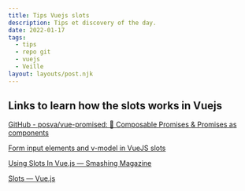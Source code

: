 ```yaml
---
title: Tips Vuejs slots
description: Tips et discovery of the day.
date: 2022-01-17
tags:
  - tips
  - repo git
  - vuejs
  - Veille
layout: layouts/post.njk
---
```


## Links to learn how the slots works in Vuejs
[GitHub - posva/vue-promised: 💝 Composable Promises & Promises as components](https://github.com/posva/vue-promised#using-pending-default-and-rejected-slots)

[Form input elements and v-model in VueJS slots](https://www.naept.com/en/blog/form-input-elements-with-v-model-in-vuejs-slots/)

[Using Slots In Vue.js — Smashing Magazine](https://www.smashingmagazine.com/2019/07/using-slots-vue-js/)

[Slots — Vue.js](https://vuejs.org/v2/guide/components-slots.html)
